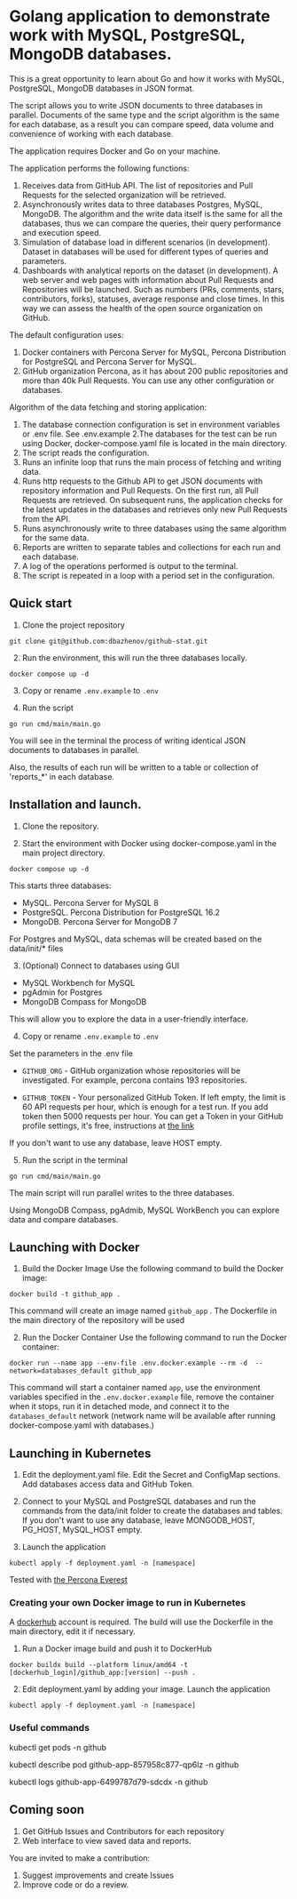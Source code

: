# Golang application to demonstrate work with MySQL, PostgreSQL, MongoDB databases.

This is a great opportunity to learn about Go and how it works with MySQL, PostgreSQL, MongoDB databases in JSON format.

The script allows you to write JSON documents to three databases in parallel. Documents of the same type and the script algorithm is the same for each database, as a result you can compare speed, data volume and convenience of working with each database. 

The application requires Docker and Go on your machine.

The application performs the following functions:
1. Receives data from GitHub API. The list of repositories and Pull Requests for the selected organization will be retrieved. 
2. Asynchronously writes data to three databases Postgres, MySQL, MongoDB. The algorithm and the write data itself is the same for all the databases, thus we can compare the queries, their query performance and execution speed.
3. Simulation of database load in different scenarios (in development). Dataset in databases will be used for different types of queries and parameters.
4. Dashboards with analytical reports on the dataset (in development). A web server and web pages with information about Pull Requests and Repositories will be launched. Such as numbers (PRs, comments, stars, contributors, forks), statuses, average response and close times. In this way we can assess the health of the open source organization on GitHub.

The default configuration uses:
1. Docker containers with Percona Server for MySQL, Percona Distribution for PostgreSQL and Percona Server for MySQL. 
2. GitHub organization Percona, as it has about 200 public repositories and more than 40k Pull Requests.
You can use any other configuration or databases. 

Algorithm of the data fetching and storing application:
1. The database connection configuration is set in environment variables or .env file. See .env.example
2.The databases for the test can be run using Docker, docker-compose.yaml file is located in the main directory.
3. The script reads the configuration.
4. Runs an infinite loop that runs the main process of fetching and writing data. 
5. Runs http requests to the Github API to get JSON documents with repository information and Pull Requests. On the first run, all Pull Requests are retrieved. On subsequent runs, the application checks for the latest updates in the databases and retrieves only new Pull Requests from the API.
6. Runs asynchronously write to three databases using the same algorithm for the same data. 
7. Reports are written to separate tables and collections for each run and each database.
8. A log of the operations performed is output to the terminal. 
9. The script is repeated in a loop with a period set in the configuration.

## Quick start

1. Clone the project repository

`git clone git@github.com:dbazhenov/github-stat.git`

2. Run the environment, this will run the three databases locally.

`docker compose up -d`

3. Copy or rename `.env.example` to `.env`

4. Run the script

`go run cmd/main/main.go`

You will see in the terminal the process of writing identical JSON documents to databases in parallel.

Also, the results of each run will be written to a table or collection of 'reports_*' in each database.

## Installation and launch.

1. Clone the repository.

2. Start the environment with Docker using docker-compose.yaml in the main project directory.

`docker compose up -d`

This starts three databases:
- MySQL. Percona Server for MySQL 8
- PostgreSQL. Percona Distribution for PostgreSQL 16.2
- MongoDB. Percona Server for MongoDB 7

For Postgres and MySQL, data schemas will be created based on the data/init/* files

3. (Optional) Connect to databases using GUI
- MySQL Workbench for MySQL
- pgAdmin for Postgres
- MongoDB Compass for MongoDB

This will allow you to explore the data in a user-friendly interface.

4. Copy or rename `.env.example` to `.env`

Set the parameters in the .env file

- `GITHUB_ORG` - GitHub organization whose repositories will be investigated. For example, percona contains 193 repositories. 

- `GITHUB_TOKEN` - Your personalized GitHub Token. If left empty, the limit is 60 API requests per hour, which is enough for a test run. If you add token then 5000 requests per hour. You can get a Token in your GitHub profile settings, it's free, instructions at [the link](https://docs.github.com/en/authentication/keeping-your-account-and-data-secure/managing-your-personal-access-tokens)

If you don't want to use any database, leave HOST empty.

5. Run the script in the terminal

`go run cmd/main/main.go`

The main script will run parallel writes to the three databases.

Using MongoDB Compass, pgAdmib, MySQL WorkBench you can explore data and compare databases.

## Launching with Docker

1. Build the Docker Image Use the following command to build the Docker image:

`docker build -t github_app .`

This command will create an image named `github_app` . The Dockerfile in the main directory of the repository will be used

2. Run the Docker Container Use the following command to run the Docker container:

`docker run --name app --env-file .env.docker.example --rm -d  --network=databases_default github_app`

This command will start a container named `app`, use the environment variables specified in the `.env.docker.example` file, remove the container when it stops, run it in detached mode, and connect it to the `databases_default` network (network name will be available after running docker-compose.yaml with databases.)

## Launching in Kubernetes

1. Edit the deployment.yaml file. Edit the Secret and ConfigMap sections. Add databases access data and GitHub Token. 

2. Connect to your MySQL and PostgreSQL databases and run the commands from the data/init folder to create the databases and tables. If you don't want to use any database, leave MONGODB_HOST, PG_HOST, MySQL_HOST empty.

3. Launch the application

`kubectl apply -f deployment.yaml -n [namespace]`

Tested with [the Percona Everest](https://docs.percona.com/everest/index.html)

### Creating your own Docker image to run in Kubernetes

A [dockerhub](https://hub.docker.com/) account is required. The build will use the Dockerfile in the main directory, edit it if necessary.

1. Run a Docker image build and push it to DockerHub

`docker buildx build --platform linux/amd64 -t [dockerhub_login]/github_app:[version] --push .`

2. Edit deployment.yaml by adding your image. Launch the application

`kubectl apply -f deployment.yaml -n [namespace]`

### Useful commands

kubectl get pods -n github

kubectl describe pod github-app-857958c877-qp6lz -n github

kubectl logs github-app-6499787d79-sdcdx -n github

## Coming soon

1. Get GitHub Issues and Contributors for each repository 
2. Web interface to view saved data and reports.

You are invited to make a contribution:
1. Suggest improvements and create Issues
2. Improve code or do a review.